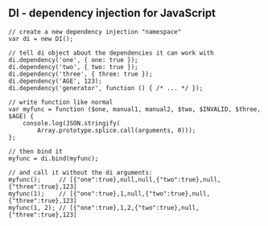 ## DI - dependency injection for JavaScript

    // create a new dependency injection "namespace"
    var di = new DI();

    // tell di object about the dependencies it can work with
    di.dependency('one', { one: true });
    di.dependency('two', { two: true });
    di.dependency('three', { three: true });
    di.dependency('AGE', 123);
    di.dependency('generator', function () { /* ... */ });

    // write function like normal
    var myfunc = function ($one, manual1, manual2, $two, $INVALID, $three, $AGE) {
        console.log(JSON.stringify(
            Array.prototype.splice.call(arguments, 0)));
    };

    // then bind it
    myfunc = di.bind(myfunc);

    // and call it without the di arguments:
    myfunc();     // [{"one":true},null,null,{"two":true},null,{"three":true},123]
    myfunc(1);    // [{"one":true},1,null,{"two":true},null,{"three":true},123]
    myfunc(1, 2); // [{"one":true},1,2,{"two":true},null,{"three":true},123]

